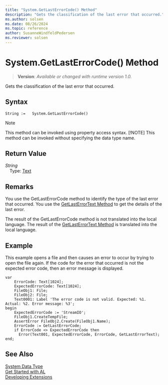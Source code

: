 ```yaml
---
title: "System.GetLastErrorCode() Method"
description: "Gets the classification of the last error that occurred."
ms.author: solsen
ms.date: 08/26/2024
ms.topic: reference
author: SusanneWindfeldPedersen
ms.reviewer: solsen
---
```

[//]: # (START>DO_NOT_EDIT)
[//]: # (IMPORTANT:Do not edit any of the content between here and the END>DO_NOT_EDIT.)
[//]: # (Any modifications should be made in the .xml files in the ModernDev repo.)
# System.GetLastErrorCode() Method
> **Version**: _Available or changed with runtime version 1.0._

Gets the classification of the last error that occurred.


## Syntax
```AL
String :=   System.GetLastErrorCode()
```
> [!NOTE]
> This method can be invoked using property access syntax.
> [!NOTE]
> This method can be invoked without specifying the data type name.

## Return Value
*String*  
&emsp;Type: [Text](../text/text-data-type.md)  



[//]: # (IMPORTANT: END>DO_NOT_EDIT)

## Remarks

You use the GetLastErrorCode method to identify the type of the last error that occurred. You use the [GetLastErrorText Method](../../methods-auto/system/system-getlasterrortext--method.md) to get the details of the last error.  
  
The result of the GetLastErrorCode method is not translated into the local language. The result of the [GetLastErrorText Method](../../methods-auto/system/system-getlasterrortext--method.md) is translated into the local language.  
  
## Example

This example opens a file and then causes an error to occur by trying to open the file again. If the code for the error that occurred is not the expected error code, then an error message is displayed.  

```al
var
    ErrorCode: Text[1024];  
    ExpectedErrorCode: Text[1024];  
    FileObj1: File;
    FileObj2: File;
    Text0001: Label 'The error code is not valid. Expected: %1. Actual: %2. Error message: %3';
begin
    ExpectedErrorCode := 'StreamIO';  
    FileObj1.CreateTempFile;  
    AssertError FileObj2.Create(FileObj1.Name);  
    ErrorCode := GetLastErrorCode;  
    if ErrorCode <> ExpectedErrorCode then  
      Error(Text001, ExpectedErrorCode, ErrorCode, GetLastErrorText);  
end;
``` 
 
## See Also

[System Data Type](system-data-type.md)  
[Get Started with AL](../../devenv-get-started.md)  
[Developing Extensions](../../devenv-dev-overview.md)